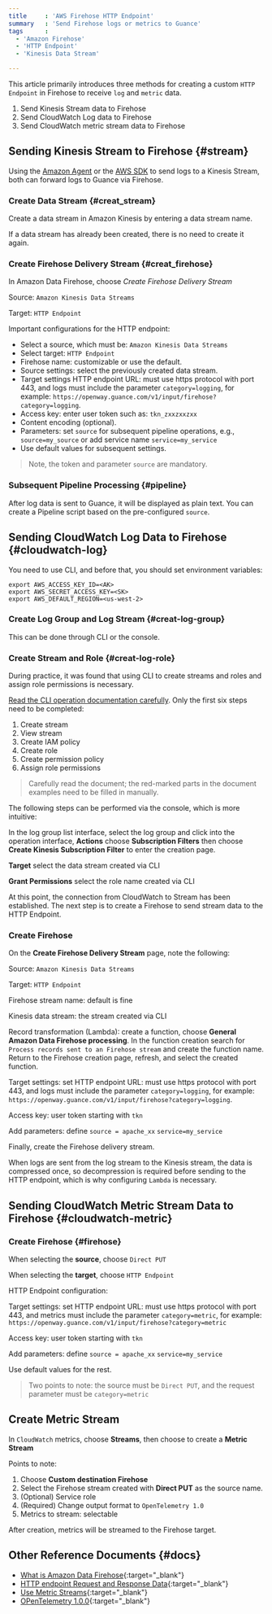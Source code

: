 ```yaml
---
title     : 'AWS Firehose HTTP Endpoint'
summary   : 'Send Firehose logs or metrics to Guance'
tags      :
  - 'Amazon Firehose'
  - 'HTTP Endpoint'
  - 'Kinesis Data Stream'

---
```



This article primarily introduces three methods for creating a custom `HTTP Endpoint` in Firehose to receive `log` and `metric` data.

1. Send Kinesis Stream data to Firehose
2. Send CloudWatch Log data to Firehose
3. Send CloudWatch metric stream data to Firehose


## Sending Kinesis Stream to Firehose {#stream}

Using the [Amazon Agent](https://github.com/awslabs/amazon-kinesis-agent) or the [AWS SDK](https://github.com/aws/aws-sdk-java-v2) to send logs to a Kinesis Stream, both can forward logs to Guance via Firehose.

### Create Data Stream {#creat_stream}

Create a data stream in Amazon Kinesis by entering a data stream name.

If a data stream has already been created, there is no need to create it again.

### Create Firehose Delivery Stream {#creat_firehose}

In Amazon Data Firehose, choose *Create Firehose Delivery Stream*

Source: `Amazon Kinesis Data Streams`

Target: `HTTP Endpoint`

Important configurations for the HTTP endpoint:

- Select a source, which must be: `Amazon Kinesis Data Streams`
- Select target: `HTTP Endpoint`
- Firehose name: customizable or use the default.
- Source settings: select the previously created data stream.
- Target settings HTTP endpoint URL: must use https protocol with port 443, and logs must include the parameter `category=logging`, for example: `https://openway.guance.com/v1/input/firehose?category=logging`.
- Access key: enter user token such as: `tkn_zxxzxxzxx`
- Content encoding (optional).
- Parameters: set `source` for subsequent pipeline operations, e.g., `source=my_source` or add service name `service=my_service`
- Use default values for subsequent settings.

> Note, the token and parameter `source` are mandatory.

### Subsequent Pipeline Processing {#pipeline}

After log data is sent to Guance, it will be displayed as plain text. You can create a Pipeline script based on the pre-configured `source`.


## Sending CloudWatch Log Data to Firehose {#cloudwatch-log}

You need to use CLI, and before that, you should set environment variables:

```shell
export AWS_ACCESS_KEY_ID=<AK>
export AWS_SECRET_ACCESS_KEY=<SK>
export AWS_DEFAULT_REGION=<us-west-2>
```

### Create Log Group and Log Stream {#creat-log-group}

This can be done through CLI or the console.

### Create Stream and Role {#creat-log-role}

During practice, it was found that using CLI to create streams and roles and assign role permissions is necessary.

[Read the CLI operation documentation carefully](https://docs.aws.amazon.com/AmazonCloudWatch/latest/logs/SubscriptionFilters.html#DestinationKinesisExample). Only the first six steps need to be completed:

1. Create stream
2. View stream
3. Create IAM policy
4. Create role
5. Create permission policy
6. Assign role permissions

> Carefully read the document; the red-marked parts in the document examples need to be filled in manually.

The following steps can be performed via the console, which is more intuitive:

In the log group list interface, select the log group and click into the operation interface, **Actions** choose **Subscription Filters** then choose **Create Kinesis Subscription Filter** to enter the creation page.

**Target** select the data stream created via CLI

**Grant Permissions** select the role name created via CLI


At this point, the connection from CloudWatch to Stream has been established. The next step is to create a Firehose to send stream data to the HTTP Endpoint.

### Create Firehose

On the **Create Firehose Delivery Stream** page, note the following:

Source: `Amazon Kinesis Data Streams`

Target: `HTTP Endpoint`

Firehose stream name: default is fine

Kinesis data stream: the stream created via CLI

Record transformation (Lambda): create a function, choose **General Amazon Data Firehose processing**. In the function creation search for `Process records sent to an Firehose stream` and create the function name. Return to the Firehose creation page, refresh, and select the created function.

Target settings: set HTTP endpoint URL: must use https protocol with port 443, and logs must include the parameter `category=logging`, for example: `https://openway.guance.com/v1/input/firehose?category=logging`.

Access key: user token starting with `tkn`

Add parameters: define `source = apache_xx` `service=my_service`

Finally, create the Firehose delivery stream.

When logs are sent from the log stream to the Kinesis stream, the data is compressed once, so decompression is required before sending to the HTTP endpoint, which is why configuring `Lambda` is necessary.

## Sending CloudWatch Metric Stream Data to Firehose {#cloudwatch-metric}

### Create Firehose {#firehose}

When selecting the **source**, choose `Direct PUT`

When selecting the **target**, choose `HTTP Endpoint`

HTTP Endpoint configuration:

Target settings: set HTTP endpoint URL: must use https protocol with port 443, and metrics must include the parameter `category=metric`, for example: `https://openway.guance.com/v1/input/firehose?category=metric`

Access key: user token starting with `tkn`

Add parameters: define `source = apache_xx` `service=my_service`

Use default values for the rest.

> Two points to note: the source must be `Direct PUT`, and the request parameter must be `category=metric`

## Create Metric Stream

In `CloudWatch` metrics, choose **Streams**, then choose to create a **Metric Stream**

Points to note:

1. Choose **Custom destination Firehose**
2. Select the Firehose stream created with **Direct PUT** as the source name.
3. (Optional) Service role
4. (Required) Change output format to `OpenTelemetry 1.0`
5. Metrics to stream: selectable

After creation, metrics will be streamed to the Firehose target.

## Other Reference Documents {#docs}

- [What is Amazon Data Firehose](https://docs.aws.amazon.com/firehose/latest/dev/what-is-this-service.html){:target="_blank"}
- [HTTP endpoint Request and Response Data](https://docs.aws.amazon.com/firehose/latest/dev/httpdeliveryrequestresponse.html){:target="_blank"}
- [Use Metric Streams](https://docs.aws.amazon.com/AmazonCloudWatch/latest/monitoring/CloudWatch-Metric-Streams.html){:target="_blank"}
- [OPenTelemetry 1.0.0](https://docs.aws.amazon.com/AmazonCloudWatch/latest/monitoring/CloudWatch-metric-streams-formats-opentelemetry-100.html){:target="_blank"}
